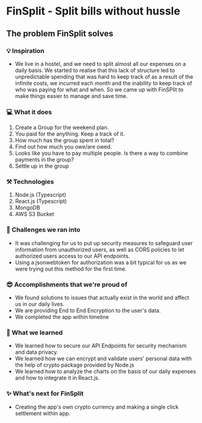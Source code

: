 # FinSplit - Split bills without hussle

## The problem FinSplit solves

### 💡 Inspiration

-   We live in a hostel, and we need to split almost all our expenses on a daily basis. We started to realise that this lack of structure led to unpredictable spending that was hard to keep track of as a result of the infinite costs, we incurred each month and the inability to keep track of who was paying for what and when. So we came up with FinSPlit to make things easier to manage and save time.

### 💻 What it does

1. Create a Group for the weekend plan.
2. You paid for the anything. Keep a track of it.
3. How much has the group spent in total?
4. Find out how much you owe/are owed.
5. Looks like you have to pay multiple people. Is there a way to combine payments in the group?
6. Settle up in the group

### ⚒️ Technologies

1. Node.js (Typescript)
2. React.js (Typescript)
3. MongoDB
4. AWS S3 Bucket

### 🐞 Challenges we ran into
- It was challenging for us to put up security measures to safeguard user information from unauthorized users, as well as CORS policies to let authorized users access to our API endpoints.
- Using a jsonwebtoken for authorization was a bit typical for us as we were trying out this method for the first time.

### 😎 Accomplishments that we're proud of
- We found solutions to issues that actually exist in the world and affect us in our daily lives.
- We are providing End to End Encryption to the user's data.
- We completed the app within timeline

### 🧠 What we learned
- We learned how to secure our API Endpoints for security mechanism and data privacy.
- We learned how we can encrypt and validate users' personal data with the help of crypto package provided by Node.js
- We learned how to analyze the charts on the basis of our daily expenses and how to integrate it in React.js.

### ✨ What's next for FinSplit
- Creating the app's own crypto currency and making a single click settlement within app.

